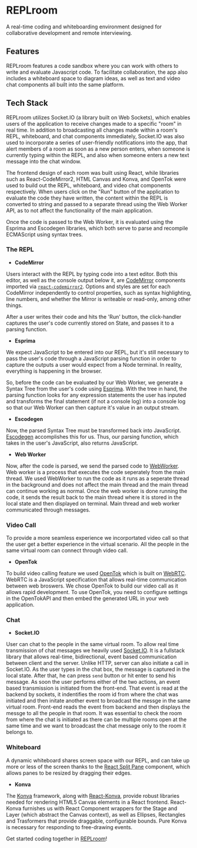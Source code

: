 # REPLroom

A real-time coding and whiteboarding environment designed for collaborative development and remote interviewing.

## Features

REPLroom features a code sandbox where you can work with others to write and evaluate Javascript code. To facilitate collaboration, the app also includes a whiteboard space to diagram ideas, as well as text and video chat components all built into the same platform.

## Tech Stack

REPLroom utilizes Socket.IO (a library built on Web Sockets), which enables users of the application to receive changes made to a specific "room" in real time. In addition to broadcasting all changes made within a room's REPL, whiteboard, and chat components immediately, Socket.IO was also used to incorporate a series of user-friendly notifications into the app, that alert members of a room as soon as a new person enters, when someone is currently typing within the REPL, and also when someone enters a new text message into the chat window.

The frontend design of each room was built using React, while libraries such as React-CodeMirror2, HTML Canvas and Konva, and OpenTok were used to build out the REPL, whiteboard, and video chat components respectively. When users click on the "Run" button of the application to evaluate the code they have written, the content within the REPL is converted to string and passed to a separate thread using the Web Worker API, as to not affect the functionality of the main application.

Once the code is passed to the Web Worker, it is evaluated using the Esprima and Escodegen libraries, which both serve to parse and recompile ECMAScript using syntax trees.

### The REPL

- **CodeMirror**

Users interact with the REPL by typing code into a text editor. Both this editor, as well as the console output below it, are [CodeMirror][codeMirrorLink] components imported via [`react-codemirror2`][reactCM2link]. Options and styles are set for each CodeMirror independently to control properties, such as syntax highlighting, line numbers, and whether the Mirror is writeable or read-only, among other things.

After a user writes their code and hits the 'Run' button, the click-handler captures the user's code currently stored on State, and passes it to a parsing function.

[codeMirrorLink]: https://codemirror.net/
[reactCM2link]: https://github.com/scniro/react-codemirror2

- **Esprima**

We expect JavaScript to be entered into our REPL, but it's still necessary to pass the user's code through a JavaScript parsing function in order to capture the outputs a user would expect from a Node terminal. In reality, everything is happening in the browser.

So, before the code can be evaluated by our Web Worker, we generate a Syntax Tree from the user's code using [Esprima][esprimaLink]. With the tree in hand, the parsing function looks for any expression statements the user has inputed and transforms the final statement (if not a console log) into a console log so that our Web Worker can then capture it's value in an output stream.

[esprimaLink]: https://esprima.org/

- **Escodegen**

Now, the parsed Syntax Tree must be transformed back into JavaScript. [Escodegen][escodegenLink] accomplishes this for us. Thus, our parsing function, which takes in the user's JavaScript, also returns JavaScript.

[escodegenLink]: https://github.com/estools/escodegen

- **Web Worker**

Now, after the code is parsed, we send the parsed code to [WebWorker][webworkerlink]. Web worker is a process that executes the code seperately from the main thread. We used WebWorker to run the code as it runs as a seperate thread in the background and does not affect the main thread and the main thread can continue working as normal. Once the web worker is done running the code, it sends the result back to the main thread where it is stored in the local state and then displayed on terminal. Main thread and web worker communicated through messages.

[webworkerlink]: https://developer.mozilla.org/en-US/docs/Web/API/Web_Workers_API/Using_web_workers

### Video Call

To provide a more seamless experience we incorportated video call so that the user get a better experience in the virtual scenario. All the people in the same virtual room can connect through video call.

- **OpenTok**

To build video calling feature we used [OpenTok][opentoklink] which is built on [WebRTC][webrtclink]. WebRTC is a JavaScript specification that allows real-time communication between web broswers. We chose OpenTok to build our video call as it allows rapid development. To use OpenTok, you need to configure settings in the OpenTokAPI and then embed the generated URL in your web application.

[opentoklink]: https://www.vonage.com/communications-apis/campaigns/tokbox-is-now-vonage-apis/?utm_source=google-paid-search&utm_medium=cpc&utm_content=OpenTok_Exact&utm_term=opentok&utm_campaign=AMER-Brand-OpenTok-Exact&CMP=OBR-VONAGE-API-PFX-GOO-AMER-BRAND-OPENTOK-EXACT&pi_ad_id=430477772841&keyword=opentok&device=c&matchtype=e&network=g&ca.kw=opentok&ca.mt=e&ca.network=g&cb.device=c&ca.cr=430477772841&ca.target=kwd-305272246216&ca.pos=&ca.ref=Google&adtest=&gclid=CjwKCAjw8df2BRA3EiwAvfZWaEp3vkKpqh8v98qGruHBPakIowej0YFPlICnmRLvgueC7mpSgQK3zxoCuHsQAvD_BwE&gclsrc=aw.ds
[webrtclink]: https://webrtc.org/

### Chat

- **Socket.IO**

User can chat to the people in the same virtual room. To allow real time transmission of chat messages we heavily used [Socket.IO][socketlink]. It is a fullstack library that allows real-time, bidirectional, event based communication between client and the server. Unlike HTTP, server can also initiate a call in Socket.IO. As the user types in the chat box, the message is captured in the local state. After that, he can press `send` button or hit enter to send his message. As soon the user performs either of the two actions, an event based transmission is initiated from the front-end. That event is read at the backend by sockets, it indentifies the room id from where the chat was initiated and then initate another event to broadcast the messge in the same virtual room. Front-end reads the event from backend and then displays the messge to all the people in that room. It was essential to check the room from where the chat is initiated as there can be multiple rooms open at the same time and we want to broadcast the chat message only to the room it belongs to.

[socketlink]: https://socket.io/

### Whiteboard

A dynamic whiteboard shares screen space with our REPL, and can take up more or less of the screen thanks to the [React Split Pane][rspLink] component, which allows panes to be resized by dragging their edges.

[rspLink]: https://www.npmjs.com/package/react-split-pane

- **Konva**

The [Konva][konvaLink] framework, along with [React-Konva][reactKonvaLink], provide robust libraries needed for rendering HTML5 Canvas elements in a React frontend. React-Konva furnishes us with React Component wrappers for the Stage and Layer (which abstract the Canvas context), as well as Ellipses, Rectangles and Trasformers that provide draggable, configurable bounds. Pure Konva is necessary for responding to free-drawing events.

[konvaLink]: https://konvajs.org/
[reactKonvaLink]: https://github.com/konvajs/react-konva

Get started coding together in [REPLroom][replroomlink]!

[replroomlink]: https://replroom.herokuapp.com/

